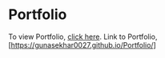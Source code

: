 # Portfolio

To view Portfolio, [click here](https://gunasekhar0027.github.io/Portfolio/).
Link to Portfolio,[https://gunasekhar0027.github.io/Portfolio/]

